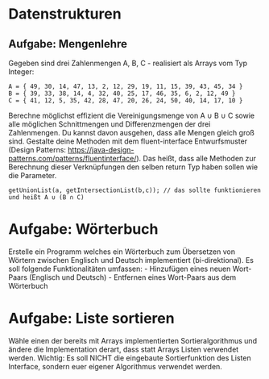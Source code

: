 # Datenstrukturen
## Aufgabe: Mengenlehre
Gegeben sind drei Zahlenmengen A, B, C - realisiert als Arrays vom Typ Integer:

    A = { 49, 30, 14, 47, 13, 2, 12, 29, 19, 11, 15, 39, 43, 45, 34 }
    B = { 39, 33, 38, 14, 4, 32, 40, 25, 17, 46, 35, 6, 2, 12, 49 }
    C = { 41, 12, 5, 35, 42, 28, 47, 20, 26, 24, 50, 40, 14, 17, 10 }

Berechne möglichst effizient die Vereinigungsmenge von A ∪ B ∪ C sowie alle möglichen Schnittmengen und Differenzmengen der drei Zahlenmengen. Du kannst davon ausgehen, dass alle Mengen gleich groß sind. Gestalte deine Methoden mit dem fluent-interface Entwurfsmuster (Design Patterns: <https://java-design-patterns.com/patterns/fluentinterface/>). Das heißt, dass alle Methoden zur Berechnung dieser Verknüpfungen den selben return Typ haben sollen wie die Parameter.

    getUnionList(a, getIntersectionList(b,c)); // das sollte funktionieren und heißt A ∪ (B ∩ C)

# Aufgabe: Wörterbuch
Erstelle ein Programm welches ein Wörterbuch zum Übersetzen von Wörtern zwischen Englisch und Deutsch implementiert (bi-direktional). Es soll folgende Funktionalitäten umfassen: - Hinzufügen eines neuen Wort-Paars (Englisch und Deutsch) - Entfernen eines Wort-Paars aus dem Wörterbuch

# Aufgabe: Liste sortieren
Wähle einen der bereits mit Arrays implementierten Sortieralgorithmus und ändere die Implementation derart, dass statt Arrays Listen verwendet werden. Wichtig: Es soll NICHT die eingebaute Sortierfunktion des Listen Interface, sondern euer eigener Algorithmus verwendet werden.
